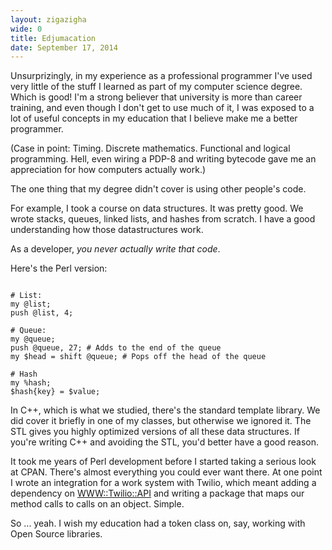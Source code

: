 ```yaml
---
layout: zigazigha
wide: 0
title: Edjumacation
date: September 17, 2014
---
```


Unsurprizingly, in my experience as a professional programmer I've used
very little of the stuff I learned as part of my computer science
degree. Which is good! I'm a strong believer that university is more
than career training, and even though I don't get to use much of it, I
was exposed to a lot of useful concepts in my education that I believe
make me a better programmer.

(Case in point: Timing. Discrete mathematics. Functional and logical
programming. Hell, even wiring a PDP-8 and writing bytecode gave me an
appreciation for how computers actually work.)

The one thing that my degree didn't cover is using other people's code.

For example, I took a course on data structures. It was pretty good. We
wrote stacks, queues, linked lists, and hashes from scratch. I have a
good understanding how those datastructures work.

As a developer, *you never actually write that code*.

Here's the Perl version:

~~~~~~

# List:
my @list;
push @list, 4;

# Queue:
my @queue;
push @queue, 27; # Adds to the end of the queue
my $head = shift @queue; # Pops off the head of the queue

# Hash
my %hash;
$hash{key} = $value;

~~~~~~

In C++, which is what we studied, there's the standard template library.
We did cover it briefly in one of my classes, but otherwise we ignored
it. The STL gives you highly optimized versions of all these data
structures. If you're writing C++ and avoiding the STL, you'd better
have a good reason.

It took me years of Perl development before I started taking a serious
look at CPAN. There's almost everything you could ever want there. At
one point I wrote an integration for a work system with Twilio, which
meant adding a dependency on [WWW::Twilio::API](https://metacpan.org/pod/WWW::Twilio::API)
and writing a package that maps our method calls to calls on an object.
Simple.

So ... yeah. I wish my education had a token class on, say, working with
Open Source libraries.
